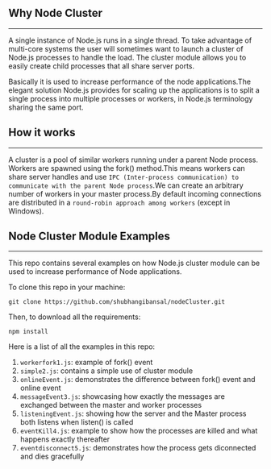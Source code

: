## Why Node Cluster
-------------------------------

A single instance of Node.js runs in a single thread. To take advantage of multi-core systems the user will sometimes want to launch a cluster of Node.js processes to handle the load.
The cluster module allows you to easily create child processes that all share server ports.


Basically it is used to increase performance of the node applications.The elegant solution Node.js provides for scaling up the applications is to split a single process into multiple processes or workers, in Node.js terminology sharing the same port.

## How it works
-------------------------------

A cluster is a pool of similar workers running under a parent Node process. Workers are spawned using the fork() method.This means workers can share server handles and use `IPC (Inter-process communication) to communicate with the parent Node process`.We can create an arbitrary number of workers in your master process.By default incoming connections are distributed in a `round-robin approach among workers` (except in Windows). 	


## Node Cluster Module Examples
-------------------------------

This repo contains several examples on how Node.js cluster module can be used to increase performance of Node applications.

To clone this repo in your machine:

```
git clone https://github.com/shubhangibansal/nodeCluster.git
```

Then, to download all the requirements:

```
npm install
```

Here is a list of all the examples in this repo:

1. `workerfork1.js`: example of fork() event
2. `simple2.js`: contains a simple use of cluster module
3. `onlineEvent.js`: demonstrates the difference between fork() event and online event
4. `messageEvent3.js`: showcasing how exactly the messages are exchanged between the master and worker processes
5. `listeningEvent.js`: showing how the server and the Master process both listens when listen() is called
6. `eventKill4.js`:  example to show how the processes are killed and what happens exactly thereafter
7. `eventdisconnect5.js`: demonstrates how the process gets diconnected and dies gracefully
